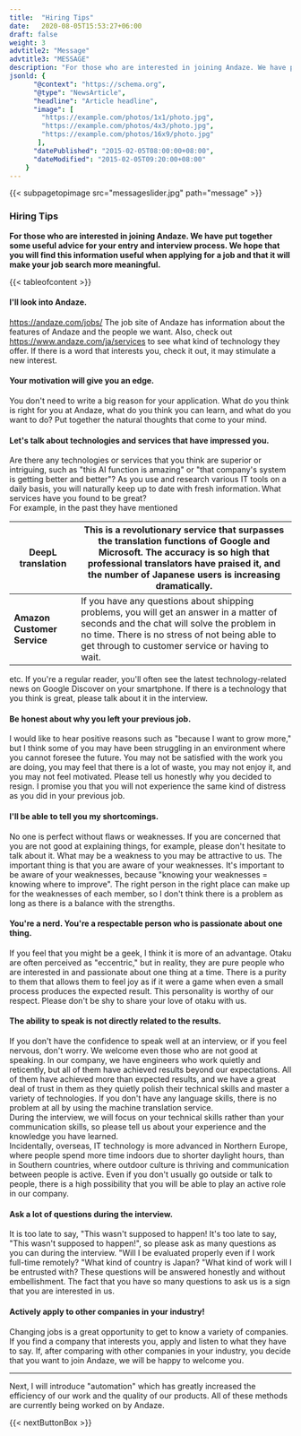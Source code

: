 ```yaml
---
title:  "Hiring Tips"
date:   2020-08-05T15:53:27+06:00
draft: false
weight: 3
advtitle2: "Message"
advtitle3: "MESSAGE"
description: "For those who are interested in joining Andaze. We have put together some useful advice for your entry and interview process. We hope that you will find this information useful when applying for a job and that it will make your job search more meaningful."
jsonld: {
      "@context": "https://schema.org",
      "@type": "NewsArticle",
      "headline": "Article headline",
      "image": [
        "https://example.com/photos/1x1/photo.jpg",
        "https://example.com/photos/4x3/photo.jpg",
        "https://example.com/photos/16x9/photo.jpg"
       ],
      "datePublished": "2015-02-05T08:00:00+08:00",
      "dateModified": "2015-02-05T09:20:00+08:00"
    }
---
```

{{< subpagetopimage src="messageslider.jpg" path="message" >}}

### Hiring Tips

**For those who are interested in joining Andaze. We have put together some useful advice for your entry and interview process. We hope that you will find this information useful when applying for a job and that it will make your job search more meaningful.**

{{< tableofcontent >}}

#### I'll look into Andaze.

https://andaze.com/jobs/ The job site of Andaze has information about the features of Andaze and the people we want. Also, check out https://www.andaze.com/ja/services to see what kind of technology they offer. If there is a word that interests you, check it out, it may stimulate a new interest.

#### Your motivation will give you an edge.

You don't need to write a big reason for your application. What do you think is right for you at Andaze, what do you think you can learn, and what do you want to do? Put together the natural thoughts that come to your mind.

#### Let's talk about technologies and services that have impressed you.

Are there any technologies or services that you think are superior or intriguing, such as "this AI function is amazing" or "that company's system is getting better and better"? As you use and research various IT tools on a daily basis, you will naturally keep up to date with fresh information. What services have you found to be great?  
For example, in the past they have mentioned

|**DeepL translation**|This is a revolutionary service that surpasses the translation functions of Google and Microsoft. The accuracy is so high that professional translators have praised it, and the number of Japanese users is increasing dramatically.|
|---|---|
|**Amazon Customer Service**|If you have any questions about shipping problems, you will get an answer in a matter of seconds and the chat will solve the problem in no time. There is no stress of not being able to get through to customer service or having to wait.|

etc. If you're a regular reader, you'll often see the latest technology-related news on Google Discover on your smartphone. If there is a technology that you think is great, please talk about it in the interview.

#### Be honest about why you left your previous job.

I would like to hear positive reasons such as "because I want to grow more," but I think some of you may have been struggling in an environment where you cannot foresee the future. You may not be satisfied with the work you are doing, you may feel that there is a lot of waste, you may not enjoy it, and you may not feel motivated. Please tell us honestly why you decided to resign. I promise you that you will not experience the same kind of distress as you did in your previous job.

#### I'll be able to tell you my shortcomings.

No one is perfect without flaws or weaknesses. If you are concerned that you are not good at explaining things, for example, please don't hesitate to talk about it. What may be a weakness to you may be attractive to us. The important thing is that you are aware of your weaknesses. It's important to be aware of your weaknesses, because "knowing your weaknesses = knowing where to improve". The right person in the right place can make up for the weaknesses of each member, so I don't think there is a problem as long as there is a balance with the strengths.

#### You're a nerd. You're a respectable person who is passionate about one thing.

If you feel that you might be a geek, I think it is more of an advantage. Otaku are often perceived as "eccentric," but in reality, they are pure people who are interested in and passionate about one thing at a time. There is a purity to them that allows them to feel joy as if it were a game when even a small process produces the expected result. This personality is worthy of our respect. Please don't be shy to share your love of otaku with us.

#### The ability to speak is not directly related to the results.

If you don't have the confidence to speak well at an interview, or if you feel nervous, don't worry. We welcome even those who are not good at speaking. In our company, we have engineers who work quietly and reticently, but all of them have achieved results beyond our expectations. All of them have achieved more than expected results, and we have a great deal of trust in them as they quietly polish their technical skills and master a variety of technologies. If you don't have any language skills, there is no problem at all by using the machine translation service.  
During the interview, we will focus on your technical skills rather than your communication skills, so please tell us about your experience and the knowledge you have learned.  
Incidentally, overseas, IT technology is more advanced in Northern Europe, where people spend more time indoors due to shorter daylight hours, than in Southern countries, where outdoor culture is thriving and communication between people is active. Even if you don't usually go outside or talk to people, there is a high possibility that you will be able to play an active role in our company.

#### Ask a lot of questions during the interview.

It is too late to say, "This wasn't supposed to happen! It's too late to say, "This wasn't supposed to happen!", so please ask as many questions as you can during the interview. "Will I be evaluated properly even if I work full-time remotely? "What kind of country is Japan? "What kind of work will I be entrusted with? These questions will be answered honestly and without embellishment. The fact that you have so many questions to ask us is a sign that you are interested in us.

#### Actively apply to other companies in your industry!

Changing jobs is a great opportunity to get to know a variety of companies. If you find a company that interests you, apply and listen to what they have to say. If, after comparing with other companies in your industry, you decide that you want to join Andaze, we will be happy to welcome you.

---

Next, I will introduce "automation" which has greatly increased the efficiency of our work and the quality of our products. All of these methods are currently being worked on by Andaze.

{{< nextButtonBox >}}
